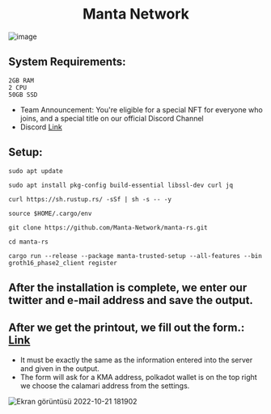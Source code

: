 <h1 align="center"> Manta Network </h1>

![image](https://user-images.githubusercontent.com/101149671/195413725-5104a7f2-83b9-4c41-ad42-f91c51abbb0d.png)

## System Requirements:
```
2GB RAM
2 CPU
50GB SSD
```

* Team Announcement: You're eligible for a special NFT for everyone who joins, and a special title on our official Discord Channel
 * Discord [Link](https://discord.gg/yBkpZT8u)
 
 ## Setup:
```
sudo apt update
```

```
sudo apt install pkg-config build-essential libssl-dev curl jq
```

```
curl https://sh.rustup.rs/ -sSf | sh -s -- -y
```

```
source $HOME/.cargo/env
```

```
git clone https://github.com/Manta-Network/manta-rs.git
```

```
cd manta-rs
```

```
cargo run --release --package manta-trusted-setup --all-features --bin groth16_phase2_client register
```

## After the installation is complete, we enter our twitter and e-mail address and save the output.


##  After we get the printout, we fill out the form.: [Link](https://mantanetwork.typeform.com/TrustedSetup)

* It must be exactly the same as the information entered into the server and given in the output.
 * The form will ask for a KMA address, polkadot wallet is on the top right we choose the calamari address from the settings.
 
 ![Ekran görüntüsü 2022-10-21 181902](https://user-images.githubusercontent.com/69756547/197230840-5a3ee46c-cfa8-4734-a77b-fb1f81202f4d.png)
 



